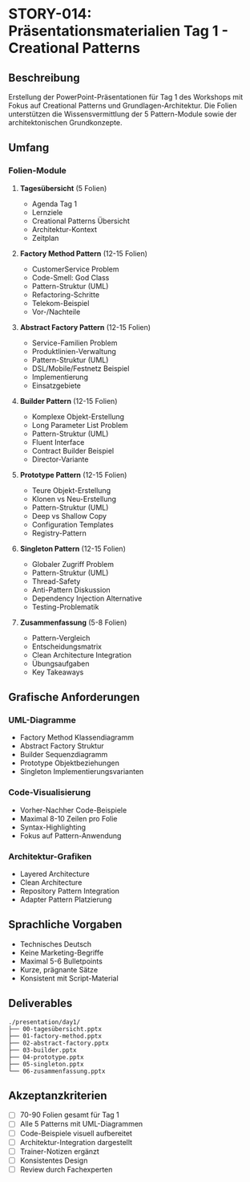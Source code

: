 # STORY-014: Präsentationsmaterialien Tag 1 - Creational Patterns

## Beschreibung
Erstellung der PowerPoint-Präsentationen für Tag 1 des Workshops mit Fokus auf Creational Patterns und Grundlagen-Architektur. Die Folien unterstützen die Wissensvermittlung der 5 Pattern-Module sowie der architektonischen Grundkonzepte.

## Umfang

### Folien-Module
1. **Tagesübersicht** (5 Folien)
   - Agenda Tag 1
   - Lernziele
   - Creational Patterns Übersicht
   - Architektur-Kontext
   - Zeitplan

2. **Factory Method Pattern** (12-15 Folien)
   - CustomerService Problem
   - Code-Smell: God Class
   - Pattern-Struktur (UML)
   - Refactoring-Schritte
   - Telekom-Beispiel
   - Vor-/Nachteile

3. **Abstract Factory Pattern** (12-15 Folien)
   - Service-Familien Problem
   - Produktlinien-Verwaltung
   - Pattern-Struktur (UML)
   - DSL/Mobile/Festnetz Beispiel
   - Implementierung
   - Einsatzgebiete

4. **Builder Pattern** (12-15 Folien)
   - Komplexe Objekt-Erstellung
   - Long Parameter List Problem
   - Pattern-Struktur (UML)
   - Fluent Interface
   - Contract Builder Beispiel
   - Director-Variante

5. **Prototype Pattern** (12-15 Folien)
   - Teure Objekt-Erstellung
   - Klonen vs Neu-Erstellung
   - Pattern-Struktur (UML)
   - Deep vs Shallow Copy
   - Configuration Templates
   - Registry-Pattern

6. **Singleton Pattern** (12-15 Folien)
   - Globaler Zugriff Problem
   - Pattern-Struktur (UML)
   - Thread-Safety
   - Anti-Pattern Diskussion
   - Dependency Injection Alternative
   - Testing-Problematik

7. **Zusammenfassung** (5-8 Folien)
   - Pattern-Vergleich
   - Entscheidungsmatrix
   - Clean Architecture Integration
   - Übungsaufgaben
   - Key Takeaways

## Grafische Anforderungen

### UML-Diagramme
- Factory Method Klassendiagramm
- Abstract Factory Struktur
- Builder Sequenzdiagramm
- Prototype Objektbeziehungen
- Singleton Implementierungsvarianten

### Code-Visualisierung
- Vorher-Nachher Code-Beispiele
- Maximal 8-10 Zeilen pro Folie
- Syntax-Highlighting
- Fokus auf Pattern-Anwendung

### Architektur-Grafiken
- Layered Architecture
- Clean Architecture
- Repository Pattern Integration
- Adapter Pattern Platzierung

## Sprachliche Vorgaben
- Technisches Deutsch
- Keine Marketing-Begriffe
- Maximal 5-6 Bulletpoints
- Kurze, prägnante Sätze
- Konsistent mit Script-Material

## Deliverables
```
./presentation/day1/
├── 00-tagesübersicht.pptx
├── 01-factory-method.pptx
├── 02-abstract-factory.pptx
├── 03-builder.pptx
├── 04-prototype.pptx
├── 05-singleton.pptx
└── 06-zusammenfassung.pptx
```

## Akzeptanzkriterien
- [ ] 70-90 Folien gesamt für Tag 1
- [ ] Alle 5 Patterns mit UML-Diagrammen
- [ ] Code-Beispiele visuell aufbereitet
- [ ] Architektur-Integration dargestellt
- [ ] Trainer-Notizen ergänzt
- [ ] Konsistentes Design
- [ ] Review durch Fachexperten